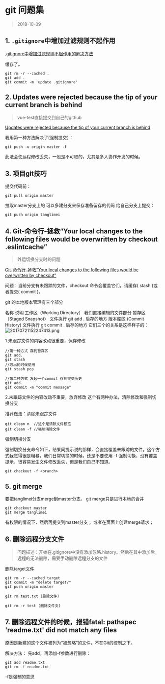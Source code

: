 # git 问题集

>2018-10-09
<tag-part tagName="git"/>

## 1. `.gitignore`中增加过滤规则不起作用

[.gitignore中增加过滤规则不起作用的解决方法](https://blog.csdn.net/get_set/article/details/53246538)

缓存了。

```
git rm -r --cached .
git add .
git commit -m 'update .gitignore'
```

## 2. Updates were rejected because the tip of your current branch is behind 

> vue-test直接提交到自己的github

[Updates were rejected because the tip of your current branch is behind](https://www.cnblogs.com/code-changeworld/p/4779145.html)

我用第一种方法解决了(强制提交）：

```
git push -u origin master -f 
```
此法会使远程修改丢失，一般是不可取的，尤其是多人协作开发的时候。

## 3. 项目git技巧
提交代码前：

```
git pull origin master
```
拉取master分支上的
可以多建分支来保存准备留存的代码
给自己分支上提交：

```
git push origin tanglimei
```


## 4. Git-命令行-拯救“Your local changes to the following files would be overwritten by checkout .eslintcache”

> 外运切换分支时的问题

[Git-命令行-拯救“Your local changes to the following files would be overwritten by checkout”](https://blog.csdn.net/qq_32452623/article/details/75645578)

问题：当前分支有未跟踪的文件，checkout 命令会覆盖它们，请缓存( stash )或者提交( commit )。

git 的本地版本管理有三个部分

名称	说明
工作区（Working Directory）	我们直接编辑的文件部分
暂存区（Staged Snapshot）	文件执行 git add . 后存的地方
版本库区 (Commit History)	文件执行 git commit . 后存的地方
它们三个的关系是这样样子的：
![20170721152247413.png](http://upload-images.jianshu.io/upload_images/6230931-f76d1cf46f5264a3.png?imageMogr2/auto-orient/strip%7CimageView2/2/w/1240)

1.未跟踪文件的内容改动很重要，保存修改

```
//第一种方式 存到暂存区
git add.
git stash 
//取出的时候使用 
git stash pop

//第二种方式 发起一个commit 存到提交历史
git add.
git commit -m "commit message"
```

2.未跟踪文件的内容改动不重要，放弃修改
这个有两种办法，清除修改和强制切换分支

推荐做法：清除未跟踪文件

```
git clean n  //这个是清除文件预览
git clean -f //强制清除文件
```

强制切换分支

强制切换分支命令如下，结果同提示说的那样，会直接覆盖未跟踪的文件。这个方式我觉得很是粗暴，我们日常切换的时候，还是不要使用 -f 强制切换，没有覆盖提示，很容易发生文件修改丢失，但是我们自己不知道。

```
git checkout -f <branch> 
```

## 5. git merge

要把tanglimei分支merge到master分支。
git merge只是进行本地的合并

```
git checkout master
git merge tanglimei
```

有权限的情况下，然后再提交到master分支；
或者在页面上创建merge请求；

## 6. 删除远程分支文件
> 问题描述：开始在.gitignore中没有添加忽略.history。然后在其中添加后，远程的无法删除，需要手动删除远程分支的文件


删除target文件

```
git rm -r --cached target
git commit -m "delete target/"
git push origin master
```

```
git rm test.txt (删除文件)

git rm -r test (删除文件夹)
```

## 7. 删除远程文件的时候，报错fatal: pathspec 'readme.txt' did not match any files

原因是新建的这个文件被列为“被忽略”的文件，不在Git的控制之下。

解决方法： 先add，再添加-f参数进行删除：


```
git add readme.txt
git rm -f readme.txt
```

-f是强制的意思